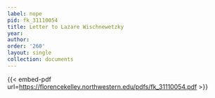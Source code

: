 ```yaml
---
label: nope
pid: fk_31110054
title: Letter to Lazare Wischnewetzky
year:
author:
order: '260'
layout: single
collection: documents
---
```



{{< embed-pdf url=https://florencekelley.northwestern.edu/pdfs/fk_31110054.pdf >}}